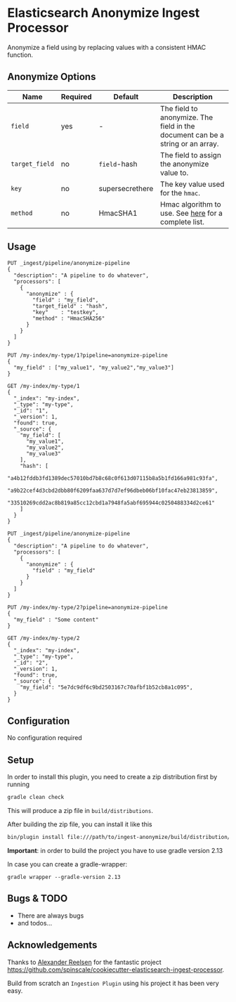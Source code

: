 # Elasticsearch Anonymize Ingest Processor

Anonymize a field using by replacing values with a consistent HMAC function.

## Anonymize Options
| Name | Required | Default | Description |
|------|----------|---------|-------------|
|`field`|yes|-|The field to anonymize. The field in the document can be a string or an array.|
|`target_field`|no|`field`-hash|The field to assign the anonymize value to.|
|`key`|no|supersecrethere|The key value used for the `hmac`.|
|`method`|no|HmacSHA1|Hmac algorithm to use. See [here](https://docs.oracle.com/javase/8/docs/technotes/guides/security/StandardNames.html#Mac) for a complete list.|

## Usage

```
PUT _ingest/pipeline/anonymize-pipeline
{
  "description": "A pipeline to do whatever",
  "processors": [
    {
      "anonymize" : {
        "field" : "my_field",
        "target_field" : "hash",
        "key"    : "testkey",
        "method" : "HmacSHA256"
      }
    }
  ]
}

PUT /my-index/my-type/1?pipeline=anonymize-pipeline
{
  "my_field" : ["my_value1", "my_value2","my_value3"]
}

GET /my-index/my-type/1
{
  "_index": "my-index",
  "_type": "my-type",
  "_id": "1",
  "_version": 1,
  "found": true,
  "_source": {
    "my_field": [
      "my_value1",
      "my_value2",
      "my_value3"
    ],
    "hash": [
      "a4b12fddb3fd1389dec57010bd7b8c68c0f613d07115b8a5b1fd166a981c93fa",
      "a9b22cef4d3cbd2dbb80f6209faa637d7d7ef96dbeb06bf10fac47eb23813859",
      "33510269cdd2ac8b819a85cc12cbd1a7948fa5abf695944c0250488334d2ce61"
    ]
  }
}

PUT _ingest/pipeline/anonymize-pipeline
{
  "description": "A pipeline to do whatever",
  "processors": [
    {
      "anonymize" : {
        "field" : "my_field"
      }
    }
  ]
}

PUT /my-index/my-type/2?pipeline=anonymize-pipeline
{
  "my_field" : "Some content"
}

GET /my-index/my-type/2
{
  "_index": "my-index",
  "_type": "my-type",
  "_id": "2",
  "_version": 1,
  "found": true,
  "_source": {
    "my_field": "5e7dc9df6c9bd2503167c70afbf1b52cb8a1c095",
  }
}
```

## Configuration
No configuration required

## Setup

In order to install this plugin, you need to create a zip distribution first by running

```bash
gradle clean check
```
This will produce a zip file in `build/distributions`.

After building the zip file, you can install it like this

```bash
bin/plugin install file:///path/to/ingest-anonymize/build/distribution/ingest-anonymize-0.0.1-SNAPSHOT.zip
```

**Important**: in order to build the project you have to use gradle version 2.13

In case you can create a gradle-wrapper:
```
gradle wrapper --gradle-version 2.13
```

## Bugs & TODO

* There are always bugs
* and todos...

## Acknowledgements
Thanks to [Alexander Reelsen](https://github.com/spinscale) for the fantastic project
https://github.com/spinscale/cookiecutter-elasticsearch-ingest-processor.

Build from scratch an `Ingestion Plugin` using his project it has been very easy.
